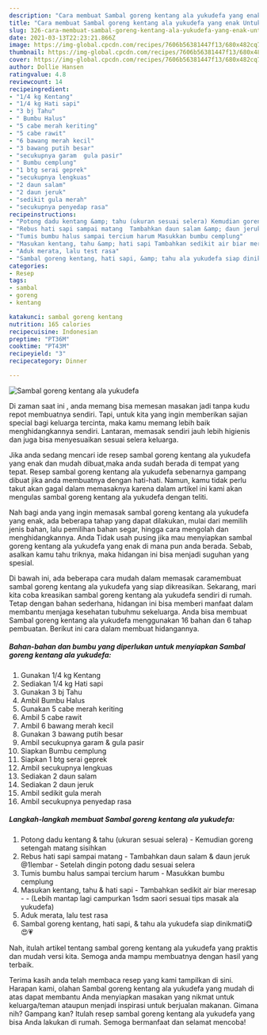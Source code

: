 ```yaml
---
description: "Cara membuat Sambal goreng kentang ala yukudefa yang enak Untuk Jualan"
title: "Cara membuat Sambal goreng kentang ala yukudefa yang enak Untuk Jualan"
slug: 326-cara-membuat-sambal-goreng-kentang-ala-yukudefa-yang-enak-untuk-jualan
date: 2021-03-13T22:23:21.866Z
image: https://img-global.cpcdn.com/recipes/7606b56381447f13/680x482cq70/sambal-goreng-kentang-ala-yukudefa-foto-resep-utama.jpg
thumbnail: https://img-global.cpcdn.com/recipes/7606b56381447f13/680x482cq70/sambal-goreng-kentang-ala-yukudefa-foto-resep-utama.jpg
cover: https://img-global.cpcdn.com/recipes/7606b56381447f13/680x482cq70/sambal-goreng-kentang-ala-yukudefa-foto-resep-utama.jpg
author: Dollie Hansen
ratingvalue: 4.8
reviewcount: 14
recipeingredient:
- "1/4 kg Kentang"
- "1/4 kg Hati sapi"
- "3 bj Tahu"
- " Bumbu Halus"
- "5 cabe merah keriting"
- "5 cabe rawit"
- "6 bawang merah kecil"
- "3 bawang putih besar"
- "secukupnya garam  gula pasir"
- " Bumbu cemplung"
- "1 btg serai geprek"
- "secukupnya lengkuas"
- "2 daun salam"
- "2 daun jeruk"
- "sedikit gula merah"
- "secukupnya penyedap rasa"
recipeinstructions:
- "Potong dadu kentang &amp; tahu (ukuran sesuai selera) Kemudian goreng setengah matang sisihkan"
- "Rebus hati sapi sampai matang  Tambahkan daun salam &amp; daun jeruk @1lembar Setelah dingin potong dadu sesuai selera"
- "Tumis bumbu halus sampai tercium harum Masukkan bumbu cemplung"
- "Masukan kentang, tahu &amp; hati sapi Tambahkan sedikit air biar meresap  (Lebih mantap lagi campurkan 1sdm saori sesuai tips masak ala yukudefa)"
- "Aduk merata, lalu test rasa"
- "Sambal goreng kentang, hati sapi, &amp; tahu ala yukudefa siap dinikmati😋😍💗"
categories:
- Resep
tags:
- sambal
- goreng
- kentang

katakunci: sambal goreng kentang 
nutrition: 165 calories
recipecuisine: Indonesian
preptime: "PT36M"
cooktime: "PT43M"
recipeyield: "3"
recipecategory: Dinner

---
```



![Sambal goreng kentang ala yukudefa](https://img-global.cpcdn.com/recipes/7606b56381447f13/680x482cq70/sambal-goreng-kentang-ala-yukudefa-foto-resep-utama.jpg)

Di zaman  saat ini , anda memang bisa memesan masakan jadi tanpa kudu repot membuatnya sendiri. Tapi, untuk kita yang ingin memberikan sajian special bagi keluarga tercinta, maka kamu memang lebih baik menghidangkannya sendiri. Lantaran, memasak sendiri jauh lebih higienis dan juga bisa menyesuaikan sesuai selera keluarga.

Jika anda sedang mencari ide resep sambal goreng kentang ala yukudefa yang enak dan mudah dibuat,maka anda sudah berada di tempat yang tepat. Resep sambal goreng kentang ala yukudefa  sebenarnya gampang dibuat jika anda membuatnya dengan hati-hati. Namun, kamu tidak perlu takut akan gagal dalam memasaknya 
karena dalam artikel ini kami akan mengulas sambal goreng kentang ala yukudefa dengan teliti.  



Nah bagi anda yang ingin memasak sambal goreng kentang ala yukudefa yang enak, ada beberapa tahap yang dapat dilakukan, mulai dari memilih jenis bahan, lalu pemilihan bahan segar, hingga cara mengolah dan menghidangkannya. Anda Tidak usah pusing jika mau menyiapkan sambal goreng kentang ala yukudefa yang enak di mana pun anda berada. Sebab, asalkan kamu  tahu triknya, maka hidangan ini bisa menjadi suguhan yang spesial.

Di bawah ini, ada beberapa cara mudah dalam memasak caramembuat sambal goreng kentang ala yukudefa yang siap dikreasikan. Sekarang, mari kita coba kreasikan sambal goreng kentang ala yukudefa sendiri di rumah. Tetap dengan bahan sederhana, hidangan ini bisa memberi manfaat dalam membantu menjaga kesehatan tubuhmu sekeluarga. Anda bisa membuat Sambal goreng kentang ala yukudefa menggunakan 16 bahan dan 6 tahap pembuatan. Berikut ini cara dalam membuat hidangannya.

<!--inarticleads1-->

##### Bahan-bahan dan bumbu yang diperlukan untuk menyiapkan Sambal goreng kentang ala yukudefa:

1. Gunakan 1/4 kg Kentang
1. Sediakan 1/4 kg Hati sapi
1. Gunakan 3 bj Tahu
1. Ambil  Bumbu Halus
1. Gunakan 5 cabe merah keriting
1. Ambil 5 cabe rawit
1. Ambil 6 bawang merah kecil
1. Gunakan 3 bawang putih besar
1. Ambil secukupnya garam &amp; gula pasir
1. Siapkan  Bumbu cemplung
1. Siapkan 1 btg serai geprek
1. Ambil secukupnya lengkuas
1. Sediakan 2 daun salam
1. Sediakan 2 daun jeruk
1. Ambil sedikit gula merah
1. Ambil secukupnya penyedap rasa




<!--inarticleads2-->

##### Langkah-langkah membuat Sambal goreng kentang ala yukudefa:

1. Potong dadu kentang &amp; tahu (ukuran sesuai selera) - Kemudian goreng setengah matang sisihkan
1. Rebus hati sapi sampai matang  - Tambahkan daun salam &amp; daun jeruk @1lembar - Setelah dingin potong dadu sesuai selera
1. Tumis bumbu halus sampai tercium harum - Masukkan bumbu cemplung
1. Masukan kentang, tahu &amp; hati sapi - Tambahkan sedikit air biar meresap -  - (Lebih mantap lagi campurkan 1sdm saori sesuai tips masak ala yukudefa)
1. Aduk merata, lalu test rasa
1. Sambal goreng kentang, hati sapi, &amp; tahu ala yukudefa siap dinikmati😋😍💗




Nah, itulah artikel tentang  sambal goreng kentang ala yukudefa  yang praktis dan mudah versi kita. Semoga anda mampu membuatnya dengan hasil yang terbaik. 

Terima kasih anda telah membaca resep yang kami tampilkan di sini. Harapan kami, olahan  Sambal goreng kentang ala yukudefa yang mudah di atas dapat membantu Anda menyiapkan masakan yang nikmat untuk keluarga/teman ataupun menjadi inspirasi untuk berjualan makanan. Gimana nih? Gampang kan? Itulah resep sambal goreng kentang ala yukudefa yang bisa Anda lakukan di rumah. Semoga bermanfaat dan selamat mencoba!

